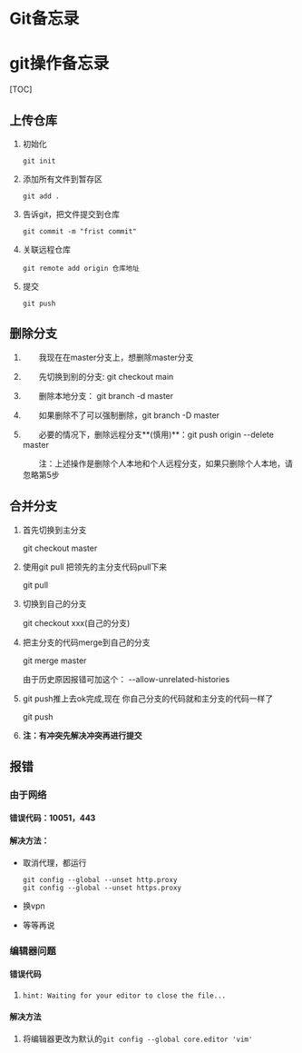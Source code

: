 # Git备忘录


# git操作备忘录

[TOC]

## 上传仓库

1. 初始化

   `git init`

2. 添加所有文件到暂存区

   `git add .`

3. 告诉git，把文件提交到仓库

   `git commit -m "frist commit"`

4. 关联远程仓库

   `git remote add origin 仓库地址`

5. 提交

   `git push`

## 删除分支

1. 　　我现在在master分支上，想删除master分支

2. 　　先切换到别的分支: git checkout main

3. 　　删除本地分支： git branch -d master

4. 　　如果删除不了可以强制删除，git branch -D master

5. 　　必要的情况下，删除远程分支**(慎用)**：git push origin --delete master

      　　注：上述操作是删除个人本地和个人远程分支，如果只删除个人本地，请忽略第5步

## 合并分支

1. 首先切换到主分支

   git checkout master

2. 使用git pull 把领先的主分支代码pull下来

   git pull

3. 切换到自己的分支

   git checkout xxx(自己的分支)

4. 把主分支的代码merge到自己的分支

   git merge master

   由于历史原因报错可加这个： --allow-unrelated-histories

5. git push推上去ok完成,现在 你自己分支的代码就和主分支的代码一样了

   git push

6. **注：有冲突先解决冲突再进行提交**

## 报错

### 由于网络

#### 错误代码：10051，443

#### 解决方法：

- 取消代理，都运行

  ```
  git config --global --unset http.proxy
  git config --global --unset https.proxy
  ```

- 换vpn

- 等等再说

### 编辑器问题

#### 错误代码

1. `hint: Waiting for your editor to close the file...`

#### 解决方法

1. 将编辑器更改为默认的`git config --global core.editor 'vim'`
